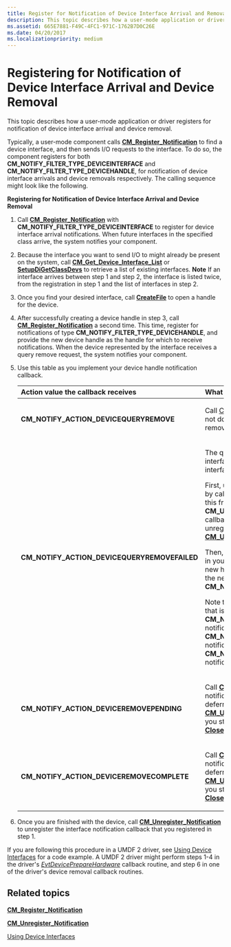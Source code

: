 ```yaml
---
title: Register for Notification of Device Interface Arrival and Removal
description: This topic describes how a user-mode application or driver registers for notification of device interface arrival and device removal.
ms.assetid: 665E7881-F49C-4FC1-971C-1762B7D0C26E
ms.date: 04/20/2017
ms.localizationpriority: medium
---
```


# Registering for Notification of Device Interface Arrival and Device Removal


This topic describes how a user-mode application or driver registers for notification of device interface arrival and device removal.

Typically, a user-mode component calls [**CM_Register_Notification**](https://msdn.microsoft.com/library/windows/hardware/hh780224) to find a device interface, and then sends I/O requests to the interface. To do so, the component registers for both **CM_NOTIFY_FILTER_TYPE_DEVICEINTERFACE** and **CM_NOTIFY_FILTER_TYPE_DEVICEHANDLE**, for notification of device interface arrivals and device removals respectively. The calling sequence might look like the following.

**Registering for Notification of Device Interface Arrival and Device Removal**

1. Call [**CM_Register_Notification**](https://msdn.microsoft.com/library/windows/hardware/hh780224) with **CM_NOTIFY_FILTER_TYPE_DEVICEINTERFACE** to register for device interface arrival notifications. When future interfaces in the specified class arrive, the system notifies your component.
2. Because the interface you want to send I/O to might already be present on the system, call [**CM_Get_Device_Interface_List**](https://msdn.microsoft.com/library/windows/hardware/ff538463) or [**SetupDiGetClassDevs**](https://msdn.microsoft.com/library/windows/hardware/ff551069) to retrieve a list of existing interfaces.
   **Note**  If an interface arrives between step 1 and step 2, the interface is listed twice, from the registration in step 1 and the list of interfaces in step 2.

     

3. Once you find your desired interface, call [**CreateFile**](https://msdn.microsoft.com/library/windows/desktop/aa363858) to open a handle for the device.
4. After successfully creating a device handle in step 3, call [**CM_Register_Notification**](https://msdn.microsoft.com/library/windows/hardware/hh780224) a second time. This time, register for notifications of type **CM_NOTIFY_FILTER_TYPE_DEVICEHANDLE**, and provide the new device handle as the handle for which to receive notifications. When the device represented by the interface receives a query remove request, the system notifies your component.

5. Use this table as you implement your device handle notification callback.

   <div class="mx-tableFixed">
   <table>
   <colgroup>
   <col width="50%" />
   <col width="50%" />
   </colgroup>
   <thead>
   <tr class="header">
   <th align="left">Action value the callback receives</th>
   <th align="left">What your component should do</th>
   </tr>
   </thead>
   <tbody>
   <tr class="odd">
   <td align="left"><strong>CM_NOTIFY_ACTION_DEVICEQUERYREMOVE</strong></td>
   <td align="left"><p>Call <a href="https://msdn.microsoft.com/library/windows/desktop/ms724211.aspx" data-raw-source="[CloseHandle](https://msdn.microsoft.com/library/windows/desktop/ms724211.aspx)">CloseHandle</a> to close the device handle. If you do not do this, your open handle prevents the query remove of this device from succeeding.</p></td>
   </tr>
   <tr class="even">
   <td align="left"><strong>CM_NOTIFY_ACTION_DEVICEQUERYREMOVEFAILED</strong></td>
   <td align="left"><p>The query remove failed, so the device and its interface are still valid. To continue sending I/O to the interface, open a new handle to it.</p>
   <p>First, unregister the notifications for your old handle by calling <a href="https://msdn.microsoft.com/library/windows/hardware/hh780228" data-raw-source="[&lt;strong&gt;CM_Unregister_Notification&lt;/strong&gt;](https://msdn.microsoft.com/library/windows/hardware/hh780228)"><strong>CM_Unregister_Notification</strong></a>. You must do this from a deferred routine because you cannot call <strong>CM_Unregister_Notification</strong> from a notification callback for the notification handle you are unregistering.  See the <strong>Remarks</strong> section of <a href="https://msdn.microsoft.com/library/windows/hardware/hh780228" data-raw-source="[&lt;strong&gt;CM_Unregister_Notification&lt;/strong&gt;](https://msdn.microsoft.com/library/windows/hardware/hh780228)"><strong>CM_Unregister_Notification</strong></a> for more information.</p>
   <p>Then, either continuing in the deferred routine, or back in your notification callback, call <a href="https://msdn.microsoft.com/library/windows/desktop/aa363858" data-raw-source="[&lt;strong&gt;CreateFile&lt;/strong&gt;](https://msdn.microsoft.com/library/windows/desktop/aa363858)"><strong>CreateFile</strong></a> to create a new handle. Then call <a href="https://msdn.microsoft.com/library/windows/hardware/hh780224" data-raw-source="[&lt;strong&gt;CM_Register_Notification&lt;/strong&gt;](https://msdn.microsoft.com/library/windows/hardware/hh780224)"><strong>CM_Register_Notification</strong></a> with the new handle and <strong>CM_NOTIFY_FILTER_TYPE_DEVICEHANDLE</strong>.</p>
   <p>Note that if you register for notifications on a device that is in the process of being query removed after the <strong>CM_NOTIFY_ACTION_DEVICEQUERYREMOVE</strong> notifications have been sent, you may receive a <strong>CM_NOTIFY_ACTION_DEVICEQUERYREMOVEFAILED</strong> notification without first receiving a <strong>CM_NOTIFY_ACTION_DEVICEQUERYREMOVE</strong> notification.</p></td>
   </tr>
   <tr class="odd">
   <td align="left"><strong>CM_NOTIFY_ACTION_DEVICEREMOVEPENDING</strong></td>
   <td align="left"><p>Call <a href="https://msdn.microsoft.com/library/windows/hardware/hh780228" data-raw-source="[&lt;strong&gt;CM_Unregister_Notification&lt;/strong&gt;](https://msdn.microsoft.com/library/windows/hardware/hh780228)"><strong>CM_Unregister_Notification</strong></a> to unregister the notifications for your handle. You must do this from a deferred routine.  See the <strong>Remarks</strong> section of <a href="https://msdn.microsoft.com/library/windows/hardware/hh780228" data-raw-source="[&lt;strong&gt;CM_Unregister_Notification&lt;/strong&gt;](https://msdn.microsoft.com/library/windows/hardware/hh780228)"><strong>CM_Unregister_Notification</strong></a> for more information.  If you still have an open handle to the device, call <a href="https://msdn.microsoft.com/library/windows/desktop/ms724211" data-raw-source="[&lt;strong&gt;CloseHandle&lt;/strong&gt;](https://msdn.microsoft.com/library/windows/desktop/ms724211)"><strong>CloseHandle</strong></a> to close the device handle.</p></td>
   </tr>
   <tr class="even">
   <td align="left"><strong>CM_NOTIFY_ACTION_DEVICEREMOVECOMPLETE</strong></td>
   <td align="left"><p>Call <a href="https://msdn.microsoft.com/library/windows/hardware/hh780228" data-raw-source="[&lt;strong&gt;CM_Unregister_Notification&lt;/strong&gt;](https://msdn.microsoft.com/library/windows/hardware/hh780228)"><strong>CM_Unregister_Notification</strong></a> to unregister the notifications for your handle. You must do this from a deferred routine.  See the <strong>Remarks</strong> section of <a href="https://msdn.microsoft.com/library/windows/hardware/hh780228" data-raw-source="[&lt;strong&gt;CM_Unregister_Notification&lt;/strong&gt;](https://msdn.microsoft.com/library/windows/hardware/hh780228)"><strong>CM_Unregister_Notification</strong></a> for more information.  If you still have an open handle to the device, call <a href="https://msdn.microsoft.com/library/windows/desktop/ms724211" data-raw-source="[&lt;strong&gt;CloseHandle&lt;/strong&gt;](https://msdn.microsoft.com/library/windows/desktop/ms724211)"><strong>CloseHandle</strong></a> to close the device handle.</p></td>
   </tr>
   </tbody>
   </table>
   </div>
     

6. Once you are finished with the device, call [**CM_Unregister_Notification**](https://msdn.microsoft.com/library/windows/hardware/hh780228) to unregister the interface notification callback that you registered in step 1.

If you are following this procedure in a UMDF 2 driver, see [Using Device Interfaces](https://msdn.microsoft.com/windows/hardware/drivers/wdf/using-device-interfaces) for a code example. A UMDF 2 driver might perform steps 1-4 in the driver's [*EvtDevicePrepareHardware*](https://msdn.microsoft.com/library/windows/hardware/ff540880) callback routine, and step 6 in one of the driver's device removal callback routines.

## Related topics


[**CM_Register_Notification**](https://msdn.microsoft.com/library/windows/hardware/hh780224)

[**CM_Unregister_Notification**](https://msdn.microsoft.com/library/windows/hardware/hh780228)

[Using Device Interfaces](https://msdn.microsoft.com/library/windows/hardware/ff545432)

 

 






